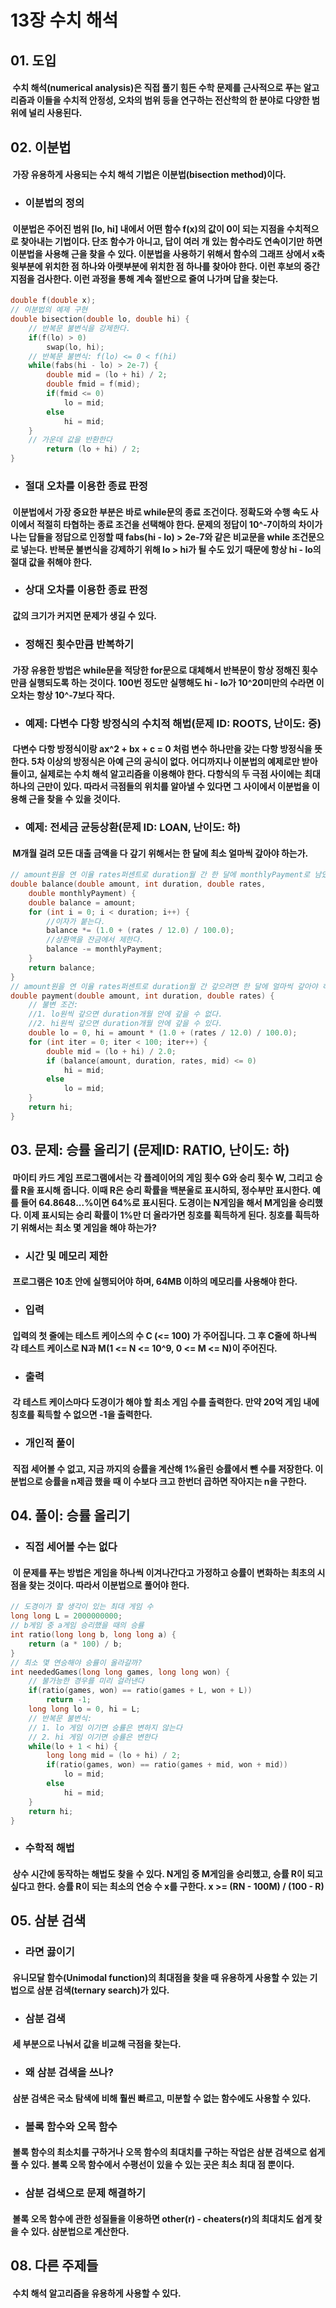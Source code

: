 13장 수치 해석
====================================

## 01. 도입
#### &nbsp;수치 해석(numerical analysis)은 직접 풀기 힘든 수학 문제를 근사적으로 푸는 알고리즘과 이들을 수치적 안정성, 오차의 범위 등을 연구하는 전산학의 한 분야로 다양한 범위에 널리 사용된다.

## 02. 이분법
#### &nbsp;가장 유용하게 사용되는 수치 해석 기법은 이분법(bisection method)이다.

* ### 이분법의 정의
#### &nbsp;이분법은 주어진 범위 [lo, hi] 내에서 어떤 함수 f(x)의 값이 0이 되는 지점을 수치적으로 찾아내는 기법이다. 단조 함수가 아니고, 답이 여러 개 있는 함수라도 연속이기만 하면 이분법을 사용해 근을 찾을 수 있다. 이분법을 사용하기 위해서 함수의 그래프 상에서 x축 윗부분에 위치한 점 하나와 아랫부분에 위치한 점 하나를 찾아야 한다. 이런 후보의 중간 지점을 검사한다. 이런 과정을 통해 계속 절반으로 줄여 나가며 답을 찾는다.
```c++
double f(double x);
// 이분법의 예제 구현
double bisection(double lo, double hi) {
	// 반복문 불변식을 강제한다.
	if(f(lo) > 0)
		swap(lo, hi);
	// 반복문 불변식: f(lo) <= 0 < f(hi)
	while(fabs(hi - lo) > 2e-7) {
		double mid = (lo + hi) / 2;
		double fmid = f(mid);
		if(fmid <= 0)
			lo = mid;
		else
			hi = mid;
	}
	// 가운데 값을 반환한다
		return (lo + hi) / 2;
}
```

* ### 절대 오차를 이용한 종료 판정
#### &nbsp;이분법에서 가장 중요한 부분은 바로 while문의 종료 조건이다. 정확도와 수행 속도 사이에서 적절히 타협하는 종료 조건을 선택해야 한다. 문제의 정답이 10^-7이하의 차이가 나는 답들을 정답으로 인정할 때 fabs(hi - lo) > 2e-7와 같은 비교문을 while 조건문으로 넣는다. 반복문 불변식을 강제하기 위해 lo > hi가 될 수도 있기 때문에 항상 hi - lo의 절대 값을 취해야 한다.

* ### 상대 오차를 이용한 종료 판정
#### &nbsp;값의 크기가 커지면 문제가 생길 수 있다.

* ### 정해진 횟수만큼 반복하기
#### &nbsp;가장 유용한 방법은 while문을 적당한 for문으로 대체해서 반복문이 항상 정해진 횟수만큼 실행되도록 하는 것이다. 100번 정도만 실행해도 hi - lo가 10^20미만의 수라면 이 오차는 항상 10^-7보다 작다.

* ### 예제: 다변수 다항 방정식의 수치적 해법(문제 ID: ROOTS, 난이도: 중)
#### &nbsp;다변수 다항 방정식이랑 ax^2 + bx + c = 0 처럼 변수 하나만을 갖는 다항 방정식을 뜻한다. 5차 이상의 방정식은 아예 근의 공식이 없다. 어디까지나 이분법의 예제로만 받아들이고, 실제로는 수치 해석 알고리즘을 이용해야 한다. 다항식의 두 극점 사이에는 최대 하나의 근만이 있다. 따라서 극점들의 위치를 알아낼 수 있다면 그 사이에서 이분법을 이용해 근을 찾을 수 있을 것이다. 

* ### 예제: 전세금 균등상환(문제 ID: LOAN, 난이도: 하)
#### &nbsp;M개월 걸려 모든 대출 금액을 다 갚기 위해서는 한 달에 최소 얼마씩 갚아야 하는가.
```c++
// amount원을 연 이율 rates퍼센트로 duration월 간 한 달에 monthlyPayment로 남았을 때 대출 잔금은?
double balance(double amount, int duration, double rates,
	double monthlyPayment) {
	double balance = amount;
	for (int i = 0; i < duration; i++) {
		//이자가 붙는다.
		balance *= (1.0 + (rates / 12.0) / 100.0);
		//상환액을 잔금에서 제한다.
		balance -= monthlyPayment;
	}
	return balance;
}
// amount원을 연 이율 rates퍼센트로 duration월 간 갚으려면 한 달에 얼마씩 갚아야 하나?
double payment(double amount, int duration, double rates) {
	// 불변 조건:
	//1. lo원씩 갚으면 duration개월 안에 갚을 수 없다.
	//2. hi원씩 갚으면 duration개월 안에 갚을 수 있다.
	double lo = 0, hi = amount * (1.0 + (rates / 12.0) / 100.0);
	for (int iter = 0; iter < 100; iter++) {
		double mid = (lo + hi) / 2.0;
		if (balance(amount, duration, rates, mid) <= 0)
			hi = mid;
		else
			lo = mid;
	}
	return hi;
}
```

## 03. 문제: 승률 올리기 (문제ID: RATIO, 난이도: 하)
#### &nbsp;마이티 카드 게임 프로그램에서는 각 플레이어의 게임 횟수 G와 승리 횟수 W, 그리고 승률 R을 표시해 줍니다. 이때 R은 승리 확률을 백분울로 표시하되, 정수부만 표시한다. 예를 들어 64.8648...%이면 64%로 표시된다. 도경이는 N게임을 해서 M게임을 승리했다. 이제 표시되는 승리 확률이 1%만 더 올라가면 칭호를 획득하게 된다. 칭호를 흭득하기 위해서는 최소 몇 게임을 해야 하는가?

* ### 시간 및 메모리 제한
#### &nbsp;프로그램은 10초 안에 실행되어야 하며, 64MB 이하의 메모리를 사용해야 한다.

* ### 입력
#### &nbsp;입력의 첫 줄에는 테스트 케이스의 수 C (<= 100) 가 주어집니다. 그 후 C줄에 하나씩 각 테스트 케이스로 N과 M(1 <= N <= 10^9, 0 <= M <= N)이 주어진다.

* ### 출력
#### &nbsp;각 테스트 케이스마다 도경이가 해야 할 최소 게임 수를 출력한다. 만약 20억 게임 내에 칭호를 획득할 수 없으면 -1을 출력한다.

* ### 개인적 풀이
#### &nbsp;직접 세어볼 수 없고, 지금 까지의 승률을 계산해 1%올린 승률에서 뺀 수를 저장한다. 이분법으로 승률을 n제곱 했을 때 이 수보다 크고 한번더 곱하면 작아지는 n을 구한다.

## 04. 풀이: 승률 올리기

* ### 직접 세어볼 수는 없다
#### &nbsp;이 문제를 푸는 방법은 게임을 하나씩 이겨나간다고 가정하고 승률이 변화하는 최초의 시점을 찾는 것이다. 따라서 이분법으로 풀어야 한다.

```c++
// 도경이가 할 생각이 있는 최대 게임 수
long long L = 2000000000;
// b게임 중 a게임 승리했을 때의 승률
int ratio(long long b, long long a) {
	return (a * 100) / b;
}
// 최소 몇 연승해야 승률이 올라갈까?
int neededGames(long long games, long long won) {
	// 불가능한 경우를 미리 걸러낸다
	if(ratio(games, won) == ratio(games + L, won + L))
		return -1;
	long long lo = 0, hi = L;
	// 반복문 불변식: 
	// 1. lo 게임 이기면 승률은 변하지 않는다
	// 2. hi 게임 이기면 승률은 변한다
	while(lo + 1 < hi) {
		long long mid = (lo + hi) / 2;
		if(ratio(games, won) == ratio(games + mid, won + mid))
			lo = mid;
		else
			hi = mid;
	}
	return hi;
}
```

* ### 수학적 해법
#### &nbsp;상수 시간에 동작하는 해법도 찾을 수 있다. N게임 중 M게임을 승리했고, 승률 R이 되고 싶다고 한다. 승률 R이 되는 최소의 연승 수 x를 구한다. x >= (RN - 100M) / (100 - R)

## 05. 삼분 검색

* ### 라면 끓이기
#### &nbsp;유니모달 함수(Unimodal function)의 최대점을 찾을 때 유용하게 사용할 수 있는 기법으로 삼분 검색(ternary search)가 있다.

* ### 삼분 검색
#### &nbsp;세 부분으로 나눠서 값을 비교해 극점을 찾는다.

* ### 왜 삼분 검색을 쓰나?
#### &nbsp;삼분 검색은 국소 탐색에 비해 훨씬 빠르고, 미분할 수 없는 함수에도 사용할 수 있다.

* ### 볼록 함수와 오목 함수
#### &nbsp;볼록 함수의 최소치를 구하거나 오목 함수의 최대치를 구하는 작업은 삼분 검색으로 쉽게 풀 수 있다. 볼록 오목 함수에서 수평선이 있을 수 있는 곳은 최소 최대 점 뿐이다.

* ### 삼분 검색으로 문제 해결하기
#### &nbsp;볼록 오목 함수에 관한 성질들을 이용하면 other(r) - cheaters(r)의 최대치도 쉽게 찾을 수 있다. 삼분법으로 계산한다.

## 08. 다른 주제들
#### &nbsp;수치 해석 알고리즘을 유용하게 사용할 수 있다.